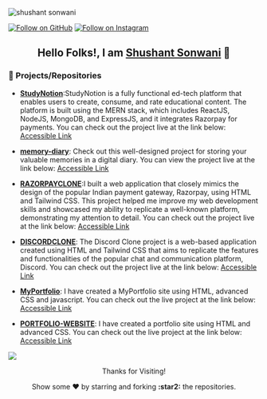           
<!-- Profile View Count -->
<p align="left"> <img src="https://komarev.com/ghpvc/?username=shushant786&label=Profile%20views&color=8e44ad&style=flat" alt="shushant sonwani" /> </p>

[![Follow on GitHub](https://img.shields.io/github/followers/shushant786?label=Follow&style=social)](https://github.com/shushant786)
[![Follow on Instagram](https://img.shields.io/badge/Follow%20on-Instagram-red?style=social&logo=instagram)](https://www.instagram.com/wonder_boy_shushant/)

## <p align="center"> Hello Folks!, I am [**Shushant Sonwani**](https://my-portfolio-drab-eta-24.vercel.app/) :wave: </p>

### 🌠 Projects/Repositories

- [**StudyNotion**](https://github.com/shushant786/StudyNotion):StudyNotion is a fully functional ed-tech platform that enables users to create, consume, and rate educational content. The platform is built using the MERN stack, which includes ReactJS, NodeJS, MongoDB, and ExpressJS, and it integrates Razorpay for payments. You can check out the project live at the link below:  [Accessible Link](https://studynotion-gamma.vercel.app/)

- [**memory-diary**](https://github.com/shushant786/memory-diary): Check out this well-designed project for storing your valuable memories in a digital diary. You can view the project live at the link below: [Accessible Link](https://memory-frontends.vercel.app/posts)

- [**RAZORPAYCLONE**](https://github.com/shushant786/RAZORPAYCLONE):I built a web application that closely mimics the design of the popular Indian payment gateway, Razorpay, using HTML and Tailwind CSS. This project helped me improve my web development skills and showcased my ability to replicate a well-known platform, demonstrating my attention to detail. You can check out the project live at the link below:  [Accessible Link](https://razorpayclone-psi.vercel.app/)

- [**DISCORDCLONE**](https://github.com/shushant786/DISCORDCLONE): The Discord Clone project is a web-based application created using HTML and Tailwind CSS that aims to replicate the features and functionalities of the popular chat and communication platform, Discord. You can check out the project live at the link below:  [Accessible Link](https://discordclone-rust.vercel.app/)

- [**MyPortfolio**](https://github.com/shushant786/MyPortfolio): I have created a MyPortfolio site using HTML, advanced CSS and javascript. You can check out the live project at the link below: [Accessible Link](https://my-portfolio-drab-eta-24.vercel.app/)

- [**PORTFOLIO-WEBSITE**](https://github.com/shushant786/PORTFOLIO-WEBSITE): I have created a portfolio site using HTML and advanced CSS. You can check out the live project at the link below:  [Accessible Link](https://portfolio-website-blue-gamma.vercel.app/)

<div>
<img src="https://user-images.githubusercontent.com/73097560/115834477-dbab4500-a447-11eb-908a-139a6edaec5c.gif"></a>
<p align="center">
<p align="center">Thanks for Visiting!</p>
<p align="center">Show some ❤️ by starring and forking <b>:star2:</b> the repositories.</p>
</p>
